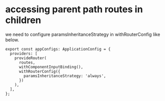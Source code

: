 # accessing parent path routes in children

we need to configure  paramsInheritanceStrategy in withRouterConfig like below.

```TS
export const appConfigs: ApplicationConfig = {
  providers: [
    provideRouter(
      routes,
      withComponentInputBinding(),
      withRouterConfig({
        paramsInheritanceStrategy: 'always',
      })
    ),
  ],
};
```